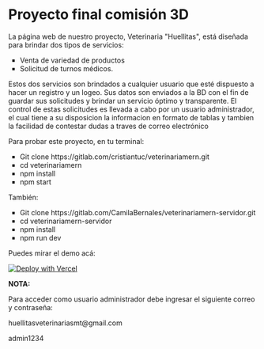 <h1>Proyecto final comisión 3D</h1>
<p>
La página web de nuestro proyecto, Veterinaria "Huellitas", está diseñada para brindar dos tipos de servicios:​
<ul>
<li type="square">Venta de variedad de productos</li>
<li type="square">Solicitud de turnos médicos.</li>
</ul>
Estos dos servicios son brindados a cualquier usuario que esté dispuesto a hacer un registro y un logeo. Sus datos son enviados a la BD con el fin de guardar sus solicitudes y brindar un servicio óptimo y transparente. El control de estas solicitudes es llevada a cabo por un usuario administrador, el cual tiene a su disposicion la informacion en formato de tablas y tambien la facilidad de contestar dudas a traves de correo electrónico
</p>
<p>
  Para probar este proyecto, en tu terminal:
</p>
<ul>
  <li type="square">Git clone https://gitlab.com/cristiantuc/veterinariamern.git</li>
  <li type="square">cd veterinariamern</li>
  <li type="square">npm install</li>
  <li type="square">npm start</li>
</ul>
<p>
 También:
</p>
<ul>
  <li type="square">Git clone https://gitlab.com/CamilaBernales/veterinariamern-servidor.git</li>
  <li type="square">cd veterinariamern-servidor</li>
  <li type="square">npm install</li>
  <li type="square">npm run dev</li>
</ul>
<p>Puedes mirar el demo acá:</p>
<a target="_blank" rel="noopener noreferrer" href="https://veterinariamern-front.vercel.app/"><img src="https://vercel.com/button" alt="Deploy with Vercel"/></a>
<p><strong>NOTA:</strong><p>
<p>Para acceder como usuario administrador debe ingresar el siguiente correo y contraseña: </p>
<p>huellitasveterinariasmt@gmail.com </p>
<p>admin1234</p>